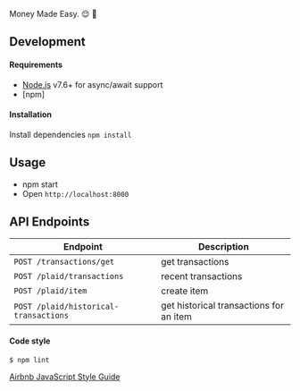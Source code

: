 Money Made Easy. :relieved: :money_with_wings:

## Development
#### Requirements
- [Node.js](https://nodejs.org/en/download/) v7.6+ for async/await support
- [npm]

#### Installation
Install dependencies `npm install`

## Usage
- npm start
- Open `http://localhost:8000`

## API Endpoints
| Endpoint                                 | Description                 |
| -----------------------------------------|-----------------------------|
| `POST /transactions/get`                 | get transactions            |
| `POST /plaid/transactions`               | recent transactions         |
| `POST /plaid/item`                       | create item                 |
| `POST /plaid/historical-transactions`    | get historical transactions for an item |

#### Code style

```
$ npm lint
```

[Airbnb JavaScript Style Guide](https://github.com/airbnb/javascript)
